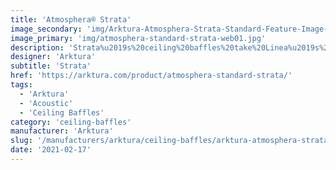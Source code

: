 ```yaml
---
title: 'Atmosphera® Strata'
image_secondary: 'img/Arktura-Atmosphera-Strata-Standard-Feature-Image-v2-1600x1600.png'
image_primary: 'img/atmosphera-standard-strata-web01.jpg'
description: 'Strata%u2019s%20ceiling%20baffles%20take%20Linea%u2019s%20straight%20design%20to%20another%20level%20with%20tighter%20spacing%20and%20shallower%20fins%20to%20hide%20the%20plenum%20and%20building%20systems%20above.%20With%20this%20denser%20configuration%2C%20your%20design%20becomes%20a%20garden%20of%20structure%3A%20A%20peaceful%20one%2C%20thanks%20to%20Soft%20Sound%AE%20fins%20which%20provide%20steady%20acoustic%20control.'
designer: 'Arktura'
subtitle: 'Strata'
href: 'https://arktura.com/product/atmosphera-standard-strata/'
tags:
  - 'Arktura'
  - 'Acoustic'
  - 'Ceiling Baffles'
category: 'ceiling-baffles'
manufacturer: 'Arktura'
slug: '/manufacturers/arktura/ceiling-baffles/arktura-atmosphera-strata'
date: '2021-02-17'
---
```

